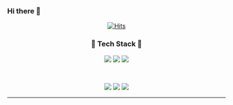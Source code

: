### Hi there 👋
<div align=center>

[![Hits](https://hits.seeyoufarm.com/api/count/incr/badge.svg?url=https%3A%2F%2Fgithub.com%2Fgmarobiana%2Fhit-counter&count_bg=%23FF9CB1&title_bg=%2341606C&icon=&icon_color=orange&title=hits&edge_flat=false)](https://github.com/Hazel0c0)

[//]: # (![]&#40;https://img.shields.io/github/followers/soongu?style=social&#41;)

[//]: # (![header]&#40;https://capsule-render.vercel.app/api?type=shark&color=gradient&#41;)

<h3>🐰 Tech Stack 🐰</h3>


<img src="https://img.shields.io/badge/Android-3DDC84?style=flat-square&logo=Android&logoColor=white"/>
<img src="https://img.shields.io/badge/Java-007396?style=flat&logo=Conda-Forge&logoColor=white" />
<img src="https://img.shields.io/badge/Spring-6DB33F?style=flat&logo=Spring&logoColor=white" />

[//]: # (<img src="https://img.shields.io/badge/Spring Boot-6db33f?style=flat&logo=Spring Boot&logoColor=white" />)
[//]: # (<img src="https://img.shields.io/badge/Spring Security-6db33f?style=flat&logo=Spring Security&logoColor=white" />)
<br>

[//]: # (<img src="https://img.shields.io/badge/Oracle%20SQL-F80000?style=flat&logo=Oracle&logoColor=white" />)
[//]: # (<img src="https://img.shields.io/badge/MySQL-4479A1?style=flat&logo=MySQL&logoColor=white" />)
[//]: # (<img src="https://img.shields.io/badge/MariaDB-003545?style=flat&logo=MariaDB&logoColor=white" />)
[//]: # (<img src="https://img.shields.io/badge/Linux-FCC624?style=flat&logo=Linux&logoColor=white" />)

[//]: # ( <br>)

<img src="https://img.shields.io/badge/HTML5-E34F26?style=flat&logo=HTML5&logoColor=white" />
<img src="https://img.shields.io/badge/CSS3-1572B6?style=flat&logo=CSS3&logoColor=white" />
<img src="https://img.shields.io/badge/JavaScript-f7df1e?style=flat&logo=JavaScript&logoColor=white" />

[//]: # (<img src="https://img.shields.io/badge/jQuery-0769AD?style=flat&logo=jQuery&logoColor=white" />)

<hr>

[//]: # ([![Hazel GitHub stats]&#40;https://github-readme-stats.vercel.app/api?username=soongu&show_icons=true&hide=contribs,issues&theme=tokyonight&#41;]&#40;https://github.com/anuraghazra/github-readme-stats&#41;)


[//]: # ([![Soongu's Top Langs]&#40;https://github-readme-stats.vercel.app/api/top-langs/?username=soongu&layout=compact&#41;]&#40;https://github.com/anuraghazra/github-readme-stats&#41;)


[//]: # (![footer]&#40;https://capsule-render.vercel.app/api?type=shark&color=gradient&section=footer&#41;)


  </div>

